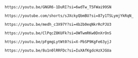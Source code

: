 ```vid
https://youtu.be/GNGR6-1DuRI?si=6wdTw_T5FWai99SN
```

```vid
https://youtube.com/shorts/sJXckyQbmBU?si=87y1TSLymjYkRqN_
```

```vid
https://youtu.be/medh_c3X97Y?si=4b2b0eqNkrRcPJU3
```

```vid
https://youtu.be/ClPqcZ8KUFk?si=OWTwmRKw0DnXrOnS
```
```vid
https://youtu.be/pFgmgLytWt0?si=X-PbSP9KgFe63yjJ
```
```vid
https://youtu.be/8u1n0lRRFDc?si=IuXAfKgdcHzXJGUa
```


